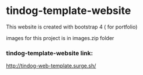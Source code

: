 # tindog-template-website
This website is created with bootstrap 4 ( for portfolio)

images for this project is in images.zip folder


### tindog-template-website link:
http://tindog-web-template.surge.sh/

